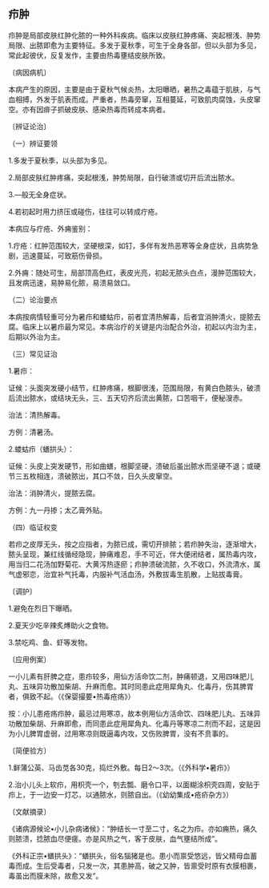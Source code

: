 ## 疖肿

疖肿是局部皮肤红肿化脓的一种外科疾病。临床以皮肤红肿疼痛、突起根浅、肿势局限、出脓即愈为主要特征。多发于夏秋季，可生于全身各部，但以头部为多见，常此起彼伏，反复发作，主要由热毒壅结皮肤所致。

〔病因病机〕

本病产生的原因，主要是由于夏秋气候炎热，太阳曝晒，暑热之毒蕴于肌肤，与气血相搏，外发于肌表而成。严重者，热毒旁窜，互相蔓延，可致肌肉腐蚀，头皮窜空。亦有因痱子抓破皮肤、感染热毒而转成本病者。

〔辨证论治〕

（一）辨证要领

1.多发于夏秋季，以头部为多见。

2.局部皮肤红肿疼痛，突起根浅，肿势局限，自行破溃或切开后流出脓水。

3.—般无全身症状。

4.若初起时用力挤压或碰伤，往往可以转成疔疮。

本病应与疔疮、外痈鉴别：

1.疔疮：红肿范围较大，坚硬根深，如钉，多伴有发热恶寒等全身症状，且病势急剧，迅速蔓延，可致筋伤骨损。

2.外痈：随处可生，局部顶高色红，表皮光亮，初起无脓头白点，漫肿范围较大，且发病迅速，易肿易化脓，易溃易敛口。

（二）论治要点

本病按病情轻重可分为暑疖和蝼蛄疖，前者宜清热解毒，后者宜消肿清火，提脓去腐。临床上以暑疖最为常见。本病治疗的关键是内治配合外治，初起以内治为主，后期以外治为主。

（三）常见证治

1.暑疖：

证候：头面突发硬小结节，红肿疼痛，根脚很浅，范围局限，有黄白色脓头，破溃后流出脓水，或结块无头，三、五天切齐后流出黄脓，口苦咽干，便秘溲赤。

治法：清热解毒。

方例：清暑汤。

2.蝼蛄疖（蟮拱头）：

证候：头皮上突发硬节，形如曲蟮，根脚坚硬，溃破后虽出脓水而坚硬不退；或硬节三五枚相连，溃破脓出，其口不敛，日久头皮窜空。

治法：消肿清火，提脓去腐。

方例：九一丹掺；太乙膏外贴。

（四）临证权变

若疖之皮厚无头，按之应指者，为脓已成，需切开排脓；若疖肿失治，逐渐增大，脓头呈现，兼红线循经隐现，肿痛难忍，手不可近，伴大便闭结者，属热毒内攻，用当归二花汤加野菊花、大黄泻热逐瘀；疖肿溃破流脓，久不收口，外流清水，属气虚邪恋，治宜补气托毒，内服补气活血汤，外敷拔毒生肌散，上贴拔毒膏。

〔调护〕

1.避免在烈日下曝晒。

2.夏天少吃辛辣炙煿助火之食物。

3.禁吃鸡、鱼、虾等发物。

〔应用例案〕

一小儿素有肝脾之症，患疖较多，用仙方活命饮二剂，肿痛顿退，又用四味肥儿丸、五味异功散加柴胡、升麻而愈。其时同患此症用犀角丸、化毒丹，伤其脾胃者，俱致不起。（《保婴撮要•热毒疮疡》）

按：小儿患疮疡疖肿，最忌过用寒凉，故本例用仙方活命饮、四味肥儿丸、五味异功散加柴胡、升麻即愈，而同患此症用犀角丸、化毒丹等寒凉二剂而不起，这是因为小儿脾胃虚弱，过用寒凉则既逼毒内攻，又伤败脾胃，没有不贲事的。

〔简便验方〕

1.鲜蒲公英、马齿苋各30克，捣烂外敷。每日2〜3次。（《外科学•暑疖》）

2.治小儿头上软疖，用枳壳一个，刳去瓢、磨令口平，以面糊涂枳壳四周，安贴于疖上，于一边安一灯芯，以通脓水，则脓自出。（《幼幼集成•疮疥杂方》）

〔文献摘录〕

《诸病源候论•小儿杂病诸候》：“肿结长一寸至二寸，名之为疖。亦如痈热，痛久则脓溃，捻脓血尽便瘥。亦是风热之气，客于皮肤，血气壅结所成”。

《外科正宗•蟮拱头》：“蟮拱头，俗名㺁猪是也。患小而禀受悠远，皆父精母血蓄毒而成。生后受毒者，只发一次，其患肿高，破之又肿，皆禀受时原有衣膜相裹，毒虽出而膜未除，故愈又发”。
